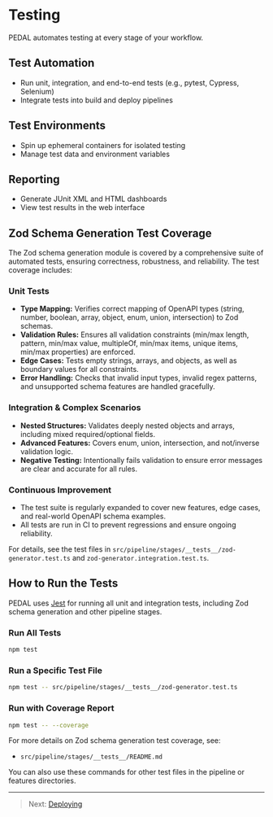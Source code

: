 # Testing

PEDAL automates testing at every stage of your workflow.

## Test Automation
- Run unit, integration, and end-to-end tests (e.g., pytest, Cypress, Selenium)
- Integrate tests into build and deploy pipelines

## Test Environments
- Spin up ephemeral containers for isolated testing
- Manage test data and environment variables

## Reporting
- Generate JUnit XML and HTML dashboards
- View test results in the web interface

## Zod Schema Generation Test Coverage

The Zod schema generation module is covered by a comprehensive suite of automated tests, ensuring correctness, robustness, and reliability. The test coverage includes:

### Unit Tests
- **Type Mapping:** Verifies correct mapping of OpenAPI types (string, number, boolean, array, object, enum, union, intersection) to Zod schemas.
- **Validation Rules:** Ensures all validation constraints (min/max length, pattern, min/max value, multipleOf, min/max items, unique items, min/max properties) are enforced.
- **Edge Cases:** Tests empty strings, arrays, and objects, as well as boundary values for all constraints.
- **Error Handling:** Checks that invalid input types, invalid regex patterns, and unsupported schema features are handled gracefully.

### Integration & Complex Scenarios
- **Nested Structures:** Validates deeply nested objects and arrays, including mixed required/optional fields.
- **Advanced Features:** Covers enum, union, intersection, and not/inverse validation logic.
- **Negative Testing:** Intentionally fails validation to ensure error messages are clear and accurate for all rules.

### Continuous Improvement
- The test suite is regularly expanded to cover new features, edge cases, and real-world OpenAPI schema examples.
- All tests are run in CI to prevent regressions and ensure ongoing reliability.

For details, see the test files in `src/pipeline/stages/__tests__/zod-generator.test.ts` and `zod-generator.integration.test.ts`.

## How to Run the Tests

PEDAL uses [Jest](https://jestjs.io/) for running all unit and integration tests, including Zod schema generation and other pipeline stages.

### Run All Tests
```bash
npm test
```

### Run a Specific Test File
```bash
npm test -- src/pipeline/stages/__tests__/zod-generator.test.ts
```

### Run with Coverage Report
```bash
npm test -- --coverage
```

For more details on Zod schema generation test coverage, see:
- `src/pipeline/stages/__tests__/README.md`

You can also use these commands for other test files in the pipeline or features directories.

---

> Next: [Deploying](deploying.md) 